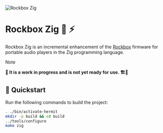 ![Rockbox Zig](https://www.rockbox.org/rockbox400.png)

# Rockbox Zig 🎵 ⚡

Rockbox Zig is an incremental enhancement of the [Rockbox](https://www.rockbox.org) firmware for portable audio players in the Zig programming language.

> [!NOTE]
**🐲 It is a work in progress and is not yet ready for use. 🏗️🚧**

## 🚀 Quickstart

Run the following commands to build the project:

```sh
. ./bin/activate-hermit
mkdir -p build && cd build
../tools/configure
make zig
```
